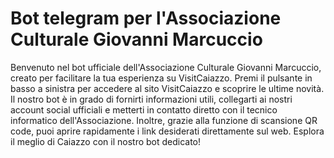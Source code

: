 # Bot telegram per l'Associazione Culturale Giovanni Marcuccio
Benvenuto nel bot ufficiale dell'Associazione Culturale Giovanni Marcuccio, creato per facilitare la tua esperienza su VisitCaiazzo. Premi il pulsante in basso a sinistra per accedere al sito VisitCaiazzo e scoprire le ultime novità. Il nostro bot è in grado di fornirti informazioni utili, collegarti ai nostri account social ufficiali e metterti in contatto diretto con il tecnico informatico dell'Associazione. Inoltre, grazie alla funzione di scansione QR code, puoi aprire rapidamente i link desiderati direttamente sul web. Esplora il meglio di Caiazzo con il nostro bot dedicato!